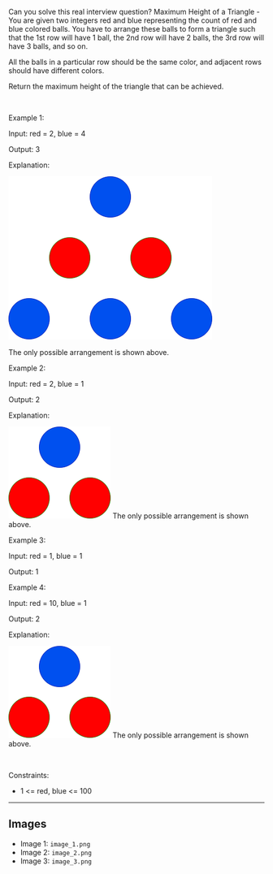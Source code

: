 Can you solve this real interview question? Maximum Height of a Triangle - You are given two integers red and blue representing the count of red and blue colored balls. You have to arrange these balls to form a triangle such that the 1st row will have 1 ball, the 2nd row will have 2 balls, the 3rd row will have 3 balls, and so on.

All the balls in a particular row should be the same color, and adjacent rows should have different colors.

Return the maximum height of the triangle that can be achieved.

 

Example 1:

Input: red = 2, blue = 4

Output: 3

Explanation:

![Example 1](./image_1.png)

The only possible arrangement is shown above.

Example 2:

Input: red = 2, blue = 1

Output: 2

Explanation:

![Example 2](./image_2.png)
The only possible arrangement is shown above.

Example 3:

Input: red = 1, blue = 1

Output: 1

Example 4:

Input: red = 10, blue = 1

Output: 2

Explanation:

![Example 2](./image_2.png)
The only possible arrangement is shown above.

 

Constraints:

 * 1 <= red, blue <= 100

---

## Images

- Image 1: `image_1.png`
- Image 2: `image_2.png`
- Image 3: `image_3.png`
